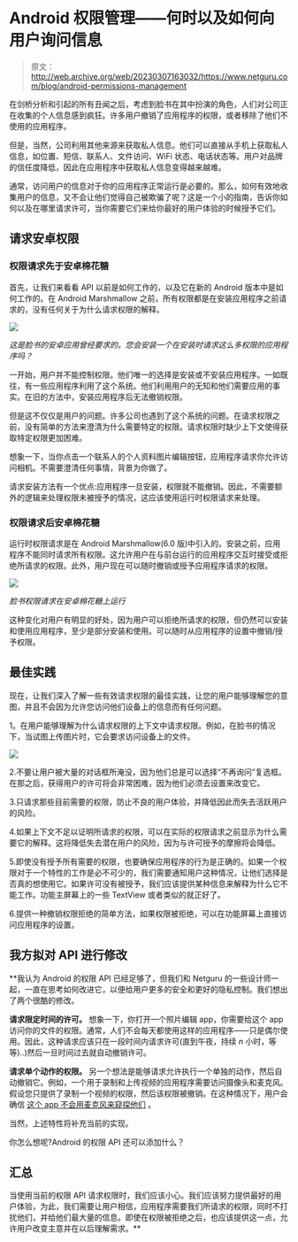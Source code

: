 # Android 权限管理——何时以及如何向用户询问信息

> 原文：<http://web.archive.org/web/20230307163032/https://www.netguru.com/blog/android-permissions-management>

 在剑桥分析和引起的所有丑闻之后，考虑到脸书在其中扮演的角色，人们对公司正在收集的个人信息感到疯狂。许多用户撤销了应用程序的权限，或者移除了他们不使用的应用程序。 

但是，当然，公司利用其他来源来获取私人信息。他们可以直接从手机上获取私人信息，如位置、短信、联系人、文件访问、WiFi 状态、电话状态等。用户对品牌的信任度降低，因此在应用程序中获取私人信息变得越来越难。

通常，访问用户的信息对于你的应用程序正常运行是必要的。那么，如何有效地收集用户的信息，又不会让他们觉得自己被欺骗了呢？这是一个小的指南，告诉你如何以及在哪里请求许可，当你需要它们来给你最好的用户体验的时候授予它们。

## **请求安卓权限**

### **权限请求先于安卓棉花糖**

首先，让我们来看看 API 以前是如何工作的，以及它在新的 Android 版本中是如何工作的。在 Android Marshmallow 之前，所有权限都是在安装应用程序之前请求的，没有任何关于为什么请求权限的解释。

![](img/cec5b76e71eaa404cdf68afd5a9a70a3.png)

*这是脸书的安卓应用曾经要求的。您会安装一个在安装时请求这么多权限的应用程序吗？*

一开始，用户并不能控制权限。他们唯一的选择是安装或不安装应用程序。一如既往，有一些应用程序利用了这个系统。他们利用用户的无知和他们需要应用的事实。在旧的方法中，安装应用程序后无法撤销权限。

但是这不仅仅是用户的问题。许多公司也遇到了这个系统的问题。在请求权限之前，没有简单的方法来澄清为什么需要特定的权限。请求权限时缺少上下文使得获取特定权限更加困难。

想象一下，当你点击一个联系人的个人资料图片编辑按钮，应用程序请求你允许访问相机。不需要澄清任何事情，背景为你做了。

请求安装方法有一个优点:应用程序一旦安装，权限就不能撤销。因此，不需要额外的逻辑来处理权限未被授予的情况，这应该使用运行时权限请求来处理。

### **权限请求后安卓棉花糖**

运行时权限请求是在 Android Marshmallow(6.0 版)中引入的。安装之前，应用程序不能同时请求所有权限。这允许用户在与前台运行的应用程序交互时接受或拒绝所请求的权限。此外，用户现在可以随时撤销或授予应用程序请求的权限。

![](img/f59a405b13c266e116ec66cb38b68545.png)

*脸书权限请求在安卓棉花糖上运行*

这种变化对用户有明显的好处，因为用户可以拒绝所请求的权限，但仍然可以安装和使用应用程序，至少是部分安装和使用。可以随时从应用程序的设置中撤销/授予权限。

## **最佳实践**

现在，让我们深入了解一些有效请求权限的最佳实践，让您的用户能够理解您的意图，并且不会因为允许您访问他们设备上的信息而有任何问题。

1。在用户能够理解为什么请求权限的上下文中请求权限。例如，在脸书的情况下，当试图上传图片时，它会要求访问设备上的文件。

![](img/f59a405b13c266e116ec66cb38b68545.png)

2.不要让用户被大量的对话框所淹没，因为他们总是可以选择“不再询问”复选框。在那之后，获得用户的许可将会非常困难，因为他们必须去设置来改变它。

3.只请求那些目前需要的权限，防止不良的用户体验，并降低因此而失去活跃用户的风险。

4.如果上下文不足以证明所请求的权限，可以在实际的权限请求之前显示为什么需要它的解释。这将降低失去潜在用户的风险，因为与许可授予的摩擦将会降低。

5.即使没有授予所有需要的权限，也要确保应用程序的行为是正确的。如果一个权限对于一个特性的工作是必不可少的，我们需要通知用户这种情况，让他们选择是否真的想使用它。如果许可没有被授予，我们应该提供某种信息来解释为什么它不能工作。功能主屏幕上的一些 TextView 或者类似的就正好了。

6.提供一种撤销权限拒绝的简单方法，如果权限被拒绝，可以在功能屏幕上直接访问应用程序的设置。

## **我方拟对 API 进行修改**

 **我认为 Android 的权限 API 已经足够了，但我们和 Netguru 的一些设计师一起，一直在思考如何改进它，以便给用户更多的安全和更好的隐私控制。我们想出了两个很酷的修改。

**请求限定时间的许可。** 想象一下，你打开一个照片编辑 app，你需要给这个 app 访问你的文件的权限。通常，人们不会每天都使用这样的应用程序——只是偶尔使用。因此，这种请求应该只在一段时间内请求许可(直到午夜，持续 *n* 小时，等等)..)然后一旦时间过去就自动撤销许可。

**请求单个动作的权限。** 另一个想法是能够请求允许执行一个单独的动作，然后自动撤销它。例如，一个用于录制和上传视频的应用程序需要访问摄像头和麦克风。假设您只提供了录制一个视频的权限，然后该权限被撤销。在这种情况下，用户会确信 [这个 app 不会用麦克风来窥探他们](http://web.archive.org/web/20220924173633/https://medium.com/@damln/instagram-is-listening-to-you-97e8f2c53023) 。

当然，上述特性将补充当前的实现。

你怎么想呢?Android 的权限 API 还可以添加什么？

## **汇总**

当使用当前的权限 API 请求权限时，我们应该小心。我们应该努力提供最好的用户体验，为此，我们需要让用户相信，应用程序需要我们所请求的权限，同时不打扰他们，并给他们最大量的信息。即使在权限被拒绝之后，也应该提供这一点，允许用户改变主意并在以后理解需求。**